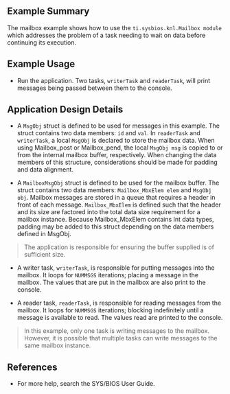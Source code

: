 ## Example Summary

The mailbox example shows how to use the `ti.sysbios.knl.Mailbox module` which
addresses the problem of a task needing to wait on data before continuing its
execution.

## Example Usage

* Run the application. Two tasks, `writerTask` and `readerTask`, will print
messages being passed between them to the console.

## Application Design Details

* A `MsgObj` struct is defined to be used for messages in this example. The
struct contains two data members: `id` and `val`. In `readerTask` and
`writerTask`, a local `MsgObj` is declared to store the mailbox data. When
using Mailbox_post or Mailbox_pend, the local `MsgObj msg` is copied to or
from the internal mailbox buffer, respectively.  When changing the data
members of this structure, considerations should be made for padding and
data alignment.

* A `MailboxMsgObj` struct is defined to be used for the mailbox buffer. The
struct contains two data members: `Mailbox_MbxElem elem` and `MsgObj obj`.
Mailbox messages are stored in a queue that requires a header in front of
each message. `Mailbox_MbxElem` is defined such that the header and its size
are factored into the total data size requirement for a mailbox instance.
Because Mailbox_MbxElem contains Int data types, padding may be added to this
struct depending on the data members defined in MsgObj.

> The application is responsible for ensuring the buffer supplied is of
sufficient size.

* A writer task, `writerTask`, is responsible for putting messages into the
mailbox.  It loops for `NUMMSGS` iterations; placing a message in the mailbox.
The values that are put in the mailbox are also print to the console.

* A reader task, `readerTask`, is responsible for reading messages from the
mailbox.  It loops for `NUMMSGS` iterations; blocking indefinitely until a
message is available to read. The values read are printed to the console.

> In this example, only one task is writing messages to the mailbox. However,
it is possible that multiple tasks can write messages to the same mailbox
instance.

## References

* For more help, search the SYS/BIOS User Guide.
